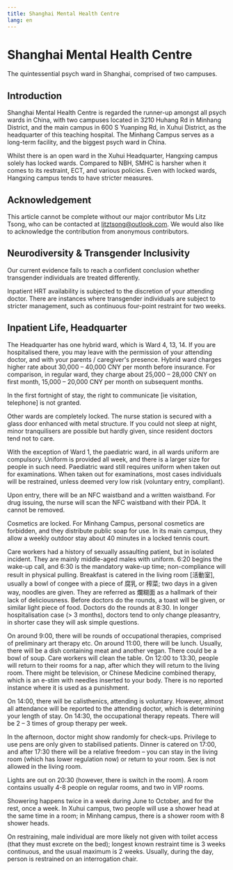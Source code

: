```yaml
---
title: Shanghai Mental Health Centre
lang: en
---
```


# Shanghai Mental Health Centre

The quintessential psych ward in Shanghai, comprised of two campuses.

## Introduction

Shanghai Mental Health Centre is regarded the runner-up amongst all psych wards in China, with two campuses located in 3210 Huhang Rd in Minhang District, and the main campus in 600 S Yuanping Rd, in Xuhui District, as the headquarter of this teaching hospital. The Minhang Campus serves as a long-term facility, and the biggest psych ward in China.

Whilst there is an open ward in the Xuhui Headquarter, Hangxing campus solely has locked wards. Compared to NBH, SMHC is harsher when it comes to its restraint, ECT, and various policies. Even with locked wards, Hangxing campus tends to have stricter measures.

## Acknowledgement

This article cannot be complete without our major contributor Ms Litz Tsong, who can be contacted at litztsong@outlook.com. We would also like to acknowledge the contribution from anonymous contributors.

## Neurodiversity & Transgender Inclusivity

Our current evidence fails to reach a confident conclusion whether transgender individuals are treated differently.

Inpatient HRT availability is subjected to the discretion of your attending doctor. There are instances where transgender individuals are subject to stricter management, such as continuous four-point restraint for two weeks.

## Inpatient Life, Headquarter

The Headquarter has one hybrid ward, which is Ward 4, 13, 14. If you are hospitalised there, you may leave with the permission of your attending doctor, and with your parents / caregiver's presence. Hybrid ward charges higher rate about 30,000 – 40,000 CNY per month before insurance. For comparison, in regular ward, they charge about 25,000 – 28,000 CNY on first month, 15,000 – 20,000 CNY per month on subsequent months.

In the first fortnight of stay, the right to communicate [ie visitation, telephone] is not granted.

Other wards are completely locked. The nurse station is secured with a glass door enhanced with metal structure. If you could not sleep at night, minor tranquilisers are possible but hardly given, since resident doctors tend not to care.

With the exception of Ward 1, the paediatric ward, in all wards uniform are compulsory. Uniform is provided all week, and there is a larger size for people in such need. Paediatric ward still requires uniform when taken out for examinations. When taken out for examinations, most cases individuals will be restrained, unless deemed very low risk (voluntary entry, compliant).

Upon entry, there will be an NFC waistband and a written waistband. For drug issuing, the nurse will scan the NFC waistband with their PDA. It cannot be removed.

Cosmetics are locked. For Minhang Campus, personal cosmetics are forbidden, and they distribute public soap for use. In its main campus, they allow a weekly outdoor stay about 40 minutes in a locked tennis court.

Care workers had a history of sexually assaulting patient, but in isolated incident. They are mainly middle-aged males with uniform. 6:20 begins the wake-up call, and 6:30 is the mandatory wake-up time; non-compliance will result in physical pulling. Breakfast is catered in the living room [活動室], usually a bowl of congee with a piece of 腐乳 or 榨菜; two days in a given way, noodles are given. They are referred as 爛糊面 as a hallmark of their lack of deliciousness. Before doctors do the rounds, a toast will be given, or similar light piece of food. Doctors do the rounds at 8:30. In longer hospitalisation case (> 3 months), doctors tend to only change pleasantry, in shorter case they will ask simple questions.

On around 9:00, there will be rounds of occupational therapies, comprised of preliminary art therapy etc. On around 11:00, there will be lunch. Usually, there will be a dish containing meat and another vegan. There could be a bowl of soup. Care workers will clean the table. On 12:00 to 13:30, people will return to their rooms for a nap, after which they will return to the living room. There might be television, or Chinese Medicine combined therapy, which is an e-stim with needles inserted to your body. There is no reported instance where it is used as a punishment.

On 14:00, there will be calisthenics, attending is voluntary. However, almost all attendance will be reported to the attending doctor, which is determining your length of stay. On 14:30, the occupational therapy repeats. There will be 2 – 3 times of group therapy per week.

In the afternoon, doctor might show randomly for check-ups. Privilege to use pens are only given to stabilised patients.
Dinner is catered on 17:00, and after 17:30 there will be a relative freedom – you can stay in the living room (which has lower regulation now) or return to your room. Sex is not allowed in the living room.

Lights are out on 20:30 (however, there is switch in the room). A room contains usually 4-8 people on regular rooms, and two in VIP rooms.

Showering happens twice in a week during June to October, and for the rest, once a week. In Xuhui campus, two people will use a shower head at the same time in a room; in Minhang campus, there is a shower room with 8 shower heads.

On restraining, male individual are more likely not given with toilet access (that they must excrete on the bed); longest known restraint time is 3 weeks continuous, and the usual maximum is 2 weeks. Usually, during the day, person is restrained on an interrogation chair.

